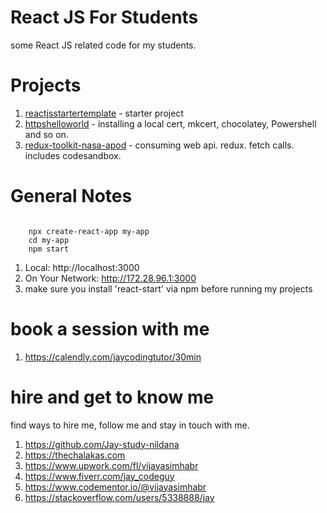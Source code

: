 # React JS For Students

some React JS related code for my students.

# Projects

1. [reactjsstartertemplate](reactjsstartertemplate) - starter project
1. [httpshelloworld](httpshelloworld) - installing a local cert, mkcert, chocolatey, Powershell and so on.
1. [redux-toolkit-nasa-apod](redux-toolkit-nasa-apod) - consuming web api. redux. fetch calls. includes codesandbox. 

# General Notes

```

    npx create-react-app my-app
    cd my-app
    npm start

```

1. Local: http://localhost:3000
1. On Your Network: http://172.28.96.1:3000
1. make sure you install 'react-start' via npm before running my projects

# book a session with me

1. https://calendly.com/jaycodingtutor/30min

# hire and get to know me

find ways to hire me, follow me and stay in touch with me.

1. https://github.com/Jay-study-nildana
1. https://thechalakas.com
1. https://www.upwork.com/fl/vijayasimhabr
1. https://www.fiverr.com/jay_codeguy
1. https://www.codementor.io/@vijayasimhabr
1. https://stackoverflow.com/users/5338888/jay